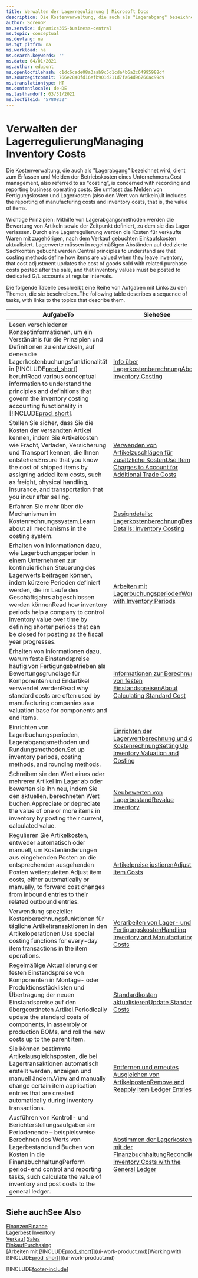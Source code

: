 ```yaml
---
title: Verwalten der Lagerregulierung | Microsoft Docs
description: Die Kostenverwaltung, die auch als "Lagerabgang" bezeichnet wird, dient zum Erfassen und Melden der Betriebskosten eines Unternehmens. Sie umfasst das Melden von Fertigungskosten und Lagerkosten (also den Wert von Artikeln).
author: SorenGP
ms.service: dynamics365-business-central
ms.topic: conceptual
ms.devlang: na
ms.tgt_pltfrm: na
ms.workload: na
ms.search.keywords: ''
ms.date: 04/01/2021
ms.author: edupont
ms.openlocfilehash: c1dc6cade08a3aab9c5d1cda4b6a2c64995988df
ms.sourcegitcommit: 766e2840fd16efb901d211d7fa64d96766ac99d9
ms.translationtype: HT
ms.contentlocale: de-DE
ms.lasthandoff: 03/31/2021
ms.locfileid: "5780832"
---
```

# <a name="managing-inventory-costs"></a><span data-ttu-id="fb567-104">Verwalten der Lagerregulierung</span><span class="sxs-lookup"><span data-stu-id="fb567-104">Managing Inventory Costs</span></span>
<span data-ttu-id="fb567-105">Die Kostenverwaltung, die auch als "Lagerabgang" bezeichnet wird, dient zum Erfassen und Melden der Betriebskosten eines Unternehmens.</span><span class="sxs-lookup"><span data-stu-id="fb567-105">Cost management, also referred to as “costing”, is concerned with recording and reporting business operating costs.</span></span> <span data-ttu-id="fb567-106">Sie umfasst das Melden von Fertigungskosten und Lagerkosten (also den Wert von Artikeln).</span><span class="sxs-lookup"><span data-stu-id="fb567-106">It includes the reporting of manufacturing costs and inventory costs, that is, the value of items.</span></span>   

<span data-ttu-id="fb567-107">Wichtige Prinzipien: Mithilfe von Lagerabgangsmethoden werden die Bewertung von Artikeln sowie der Zeitpunkt definiert, zu dem sie das Lager verlassen. Durch eine Lagerregulierung werden die Kosten für verkaufte Waren mit zugehörigen, nach dem Verkauf gebuchten Einkaufskosten aktualisiert. Lagerwerte müssen in regelmäßigen Abständen auf dedizierte Sachkonten gebucht werden.</span><span class="sxs-lookup"><span data-stu-id="fb567-107">Central principles to understand are that costing methods define how items are valued when they leave inventory, that cost adjustment updates the cost of goods sold with related purchase costs posted after the sale, and that inventory values must be posted to dedicated G/L accounts at regular intervals.</span></span>

<span data-ttu-id="fb567-108">Die folgende Tabelle beschreibt eine Reihe von Aufgaben mit Links zu den Themen, die sie beschreiben..</span><span class="sxs-lookup"><span data-stu-id="fb567-108">The following table describes a sequence of tasks, with links to the topics that describe them.</span></span>

|<span data-ttu-id="fb567-109">**Aufgabe**</span><span class="sxs-lookup"><span data-stu-id="fb567-109">**To**</span></span>|<span data-ttu-id="fb567-110">**Siehe**</span><span class="sxs-lookup"><span data-stu-id="fb567-110">**See**</span></span>|  
|------------|-------------|  
|<span data-ttu-id="fb567-111">Lesen verschiedener Konzeptinformationen, um ein Verständnis für die Prinzipien und Definitionen zu entwickeln, auf denen die Lagerkostenbuchungsfunktionalität in [!INCLUDE[prod_short](includes/prod_short.md)] beruht</span><span class="sxs-lookup"><span data-stu-id="fb567-111">Read various conceptual information to understand the principles and definitions that govern the inventory costing accounting functionality in [!INCLUDE[prod_short](includes/prod_short.md)].</span></span>|[<span data-ttu-id="fb567-112">Info über Lagerkostenberechnung</span><span class="sxs-lookup"><span data-stu-id="fb567-112">About Inventory Costing</span></span>](finance-learn-about-costing.md)|  
|<span data-ttu-id="fb567-113">Stellen Sie sicher, dass Sie die Kosten der versandten Artikel kennen, indem Sie Artikelkosten wie Fracht, Verladen, Versicherung und Transport kennen, die Ihnen entstehen.</span><span class="sxs-lookup"><span data-stu-id="fb567-113">Ensure that you know the cost of shipped items by assigning added item costs, such as freight, physical handling, insurance, and transportation that you incur after selling.</span></span>|[<span data-ttu-id="fb567-114">Verwenden von Artikelzuschlägen für zusätzliche Kosten</span><span class="sxs-lookup"><span data-stu-id="fb567-114">Use Item Charges to Account for Additional Trade Costs</span></span>](payables-how-assign-item-charges.md)|
|<span data-ttu-id="fb567-115">Erfahren Sie mehr über die Mechanismen im Kostenrechnungssystem.</span><span class="sxs-lookup"><span data-stu-id="fb567-115">Learn about all mechanisms in the costing system.</span></span>|[<span data-ttu-id="fb567-116">Designdetails: Lagerkostenberechnung</span><span class="sxs-lookup"><span data-stu-id="fb567-116">Design Details: Inventory Costing</span></span>](design-details-inventory-costing.md)|
|<span data-ttu-id="fb567-117">Erhalten von Informationen dazu, wie Lagerbuchungsperioden in einem Unternehmen zur kontinuierlichen Steuerung des Lagerwerts beitragen können, indem kürzere Perioden definiert werden, die im Laufe des Geschäftsjahrs abgeschlossen werden können</span><span class="sxs-lookup"><span data-stu-id="fb567-117">Read how inventory periods help a company to control inventory value over time by defining shorter periods that can be closed for posting as the fiscal year progresses.</span></span>|[<span data-ttu-id="fb567-118">Arbeiten mit Lagerbuchungsperioden</span><span class="sxs-lookup"><span data-stu-id="fb567-118">Work with Inventory Periods</span></span>](finance-how-to-work-with-inventory-periods.md)|
|<span data-ttu-id="fb567-119">Erhalten von Informationen dazu, warum feste Einstandspreise häufig von Fertigungsbetrieben als Bewertungsgrundlage für Komponenten und Endartikel verwendet werden</span><span class="sxs-lookup"><span data-stu-id="fb567-119">Read why standard costs are often used by manufacturing companies as a valuation base for components and end items.</span></span>|[<span data-ttu-id="fb567-120">Informationen zur Berechnung von festen Einstandspreisen</span><span class="sxs-lookup"><span data-stu-id="fb567-120">About Calculating Standard Cost</span></span>](finance-about-calculating-standard-cost.md)|
|<span data-ttu-id="fb567-121">Einrichten von Lagerbuchungsperioden, Lagerabgangsmethoden und Rundungsmethoden.</span><span class="sxs-lookup"><span data-stu-id="fb567-121">Set up inventory periods, costing methods, and rounding methods.</span></span>|[<span data-ttu-id="fb567-122">Einrichten der Lagerwertberechnung und der Kostenrechnung</span><span class="sxs-lookup"><span data-stu-id="fb567-122">Setting Up Inventory Valuation and Costing</span></span>](finance-set-up-inventory-valuation-and-costing.md)|
|<span data-ttu-id="fb567-123">Schreiben sie den Wert eines oder mehrerer Artikel im Lager ab oder bewerten sie ihn neu, indem Sie den aktuellen, berechneten Wert buchen.</span><span class="sxs-lookup"><span data-stu-id="fb567-123">Appreciate or depreciate the value of one or more items in inventory by posting their current, calculated value.</span></span>|[<span data-ttu-id="fb567-124">Neubewerten von Lagerbestand</span><span class="sxs-lookup"><span data-stu-id="fb567-124">Revalue Inventory</span></span>](inventory-how-revalue-inventory.md)|
|<span data-ttu-id="fb567-125">Regulieren Sie Artikelkosten, entweder automatisch oder manuell, um Kostenänderungen aus eingehenden Posten an die entsprechenden ausgehenden Posten weiterzuleiten.</span><span class="sxs-lookup"><span data-stu-id="fb567-125">Adjust item costs, either automatically or manually, to forward cost changes from inbound entries to their related outbound entries.</span></span>|[<span data-ttu-id="fb567-126">Artikelpreise justieren</span><span class="sxs-lookup"><span data-stu-id="fb567-126">Adjust Item Costs</span></span>](inventory-how-adjust-item-costs.md)|
|<span data-ttu-id="fb567-127">Verwendung spezieller Kostenberechnungsfunktionen für tägliche Artikeltransaktionen in den Artikeloperationen.</span><span class="sxs-lookup"><span data-stu-id="fb567-127">Use special costing functions for every-day item transactions in the item operations.</span></span>|[<span data-ttu-id="fb567-128">Verarbeiten von Lager- und Fertigungskosten</span><span class="sxs-lookup"><span data-stu-id="fb567-128">Handling Inventory and Manufacturing Costs</span></span>](finance-handle-inventory-and-manufacturing-costs.md)|  
|<span data-ttu-id="fb567-129">Regelmäßige Aktualisierung der festen Einstandspreise von Komponenten in Montage- oder Produktionsstücklisten und Übertragung der neuen Einstandspreise auf den übergeordneten Artikel.</span><span class="sxs-lookup"><span data-stu-id="fb567-129">Periodically update the standard costs of components, in assembly or production BOMs, and roll the new costs up to the parent item.</span></span>|[<span data-ttu-id="fb567-130">Standardkosten aktualisieren</span><span class="sxs-lookup"><span data-stu-id="fb567-130">Update Standard Costs</span></span>](finance-how-to-update-standard-costs.md)|
|<span data-ttu-id="fb567-131">Sie können bestimmte Artikelausgleichsposten, die bei Lagertransaktionen automatisch erstellt werden, anzeigen und manuell ändern.</span><span class="sxs-lookup"><span data-stu-id="fb567-131">View and manually change certain item application entries that are created automatically during inventory transactions.</span></span>|[<span data-ttu-id="fb567-132">Entfernen und erneutes Ausgleichen von Artikelposten</span><span class="sxs-lookup"><span data-stu-id="fb567-132">Remove and Reapply Item Ledger Entries</span></span>](finance-how-to-remove-and-reapply-item-entries.md)|
|<span data-ttu-id="fb567-133">Ausführen von Kontroll- und Berichterstellungsaufgaben am Periodenende – beispielsweise Berechnen des Werts von Lagerbestand und Buchen von Kosten in die Finanzbuchhaltung</span><span class="sxs-lookup"><span data-stu-id="fb567-133">Perform period-end control and reporting tasks, such calculate the value of inventory and post costs to the general ledger.</span></span>|[<span data-ttu-id="fb567-134">Abstimmen der Lagerkosten mit der Finanzbuchhaltung</span><span class="sxs-lookup"><span data-stu-id="fb567-134">Reconcile Inventory Costs with the General Ledger</span></span>](finance-how-to-post-inventory-costs-to-the-general-ledger.md)|

## <a name="see-also"></a><span data-ttu-id="fb567-135">Siehe auch</span><span class="sxs-lookup"><span data-stu-id="fb567-135">See Also</span></span>  
 [<span data-ttu-id="fb567-136">Finanzen</span><span class="sxs-lookup"><span data-stu-id="fb567-136">Finance</span></span>](finance.md)  
 <span data-ttu-id="fb567-137">[Lagerbest](inventory-manage-inventory.md) </span><span class="sxs-lookup"><span data-stu-id="fb567-137">[Inventory](inventory-manage-inventory.md) </span></span>  
 <span data-ttu-id="fb567-138">[Verkauf](sales-manage-sales.md) </span><span class="sxs-lookup"><span data-stu-id="fb567-138">[Sales](sales-manage-sales.md) </span></span>  
 [<span data-ttu-id="fb567-139">Einkauf</span><span class="sxs-lookup"><span data-stu-id="fb567-139">Purchasing</span></span>](purchasing-manage-purchasing.md)  
 <span data-ttu-id="fb567-140">[Arbeiten mit [!INCLUDE[prod_short](includes/prod_short.md)]](ui-work-product.md)</span><span class="sxs-lookup"><span data-stu-id="fb567-140">[Working with [!INCLUDE[prod_short](includes/prod_short.md)]](ui-work-product.md)</span></span>


[!INCLUDE[footer-include](includes/footer-banner.md)]